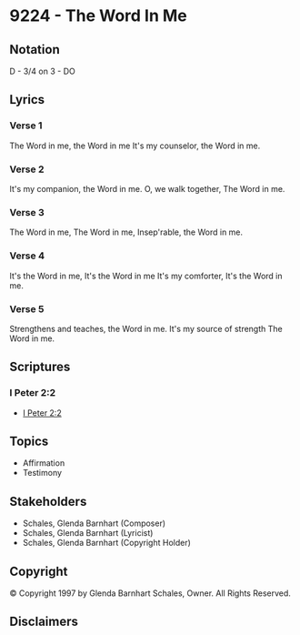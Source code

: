 # 9224 - The Word In Me

## Notation

D - 3/4 on 3 - DO

## Lyrics

### Verse 1

The Word in me, the Word in me It's my counselor, the Word in me.

### Verse 2

It's my companion, the Word in me. O, we walk together, The Word in me.

### Verse 3

The Word in me, The Word in me, Insep'rable, the Word in me.

### Verse 4

It's the Word in me, It's the Word in me It's my comforter, It's the Word in me.

### Verse 5

Strengthens and teaches, the Word in me. It's my source of strength The Word in me.


## Scriptures

### I Peter 2:2

- [I Peter 2:2](https://www.biblegateway.com/passage/?search=I%20Peter%202%3A2)


## Topics

- Affirmation
- Testimony

## Stakeholders

- Schales, Glenda Barnhart (Composer)
- Schales, Glenda Barnhart (Lyricist)
- Schales, Glenda Barnhart (Copyright Holder)

## Copyright

© Copyright 1997 by Glenda Barnhart Schales, Owner. All Rights Reserved.


## Disclaimers


